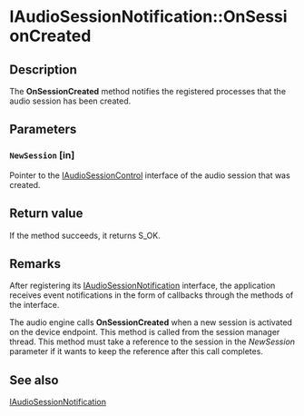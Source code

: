 # IAudioSessionNotification::OnSessionCreated

## Description

The **OnSessionCreated** method notifies the registered processes that the audio session has been created.

## Parameters

### `NewSession` [in]

Pointer to the [IAudioSessionControl](https://learn.microsoft.com/windows/desktop/api/audiopolicy/nn-audiopolicy-iaudiosessioncontrol) interface of the audio session that was created.

## Return value

If the method succeeds, it returns S_OK.

## Remarks

After registering its [IAudioSessionNotification](https://learn.microsoft.com/windows/desktop/api/audiopolicy/nn-audiopolicy-iaudiosessionnotification) interface, the application receives event notifications in the form of callbacks through the methods of the interface.

The audio engine calls **OnSessionCreated** when a new session is activated on the device endpoint.
This method is called from the session manager thread. This method must take a reference to the session in the *NewSession* parameter if it wants to keep the reference after this call completes.

## See also

[IAudioSessionNotification](https://learn.microsoft.com/windows/desktop/api/audiopolicy/nn-audiopolicy-iaudiosessionnotification)